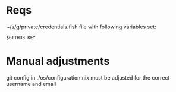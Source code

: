 

# Reqs
~/s/g/private/credentials.fish file with following variables set:
```fish
$GITHUB_KEY
```

# Manual adjustments
git config in ./os/configuration.nix must be adjusted for the correct username and email
